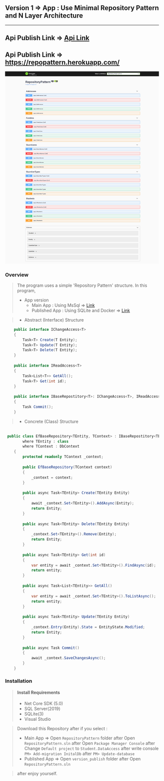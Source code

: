 ## Version 1 => App : Use Minimal Repository Pattern and N Layer Architecture  

***
## Api Publish Link => [Api Link](https://repopattern.herokuapp.com/)
## Api Publish Link => https://repopattern.herokuapp.com/
![repo](/Version_1/repos.png)

### Overview
> The program uses a simple 'Repository Pattern' structure. In this program,
> - App version
>    - Main App : Using MsSql => [Link](https://github.com/DrMadWill/RepositoryPattern/tree/main/Version_1/RepositoryPattern)
>    - Published App : Using SQLite and Docker => [Link](https://github.com/DrMadWill/RepositoryPattern/tree/main/Version_1/version_publish)

> - Abstract (Interface) Structure
```cs
    public interface IChangeAccess<T>
    {
        Task<T> Create(T Entity);
        Task<T> Update(T Entity);
        Task<T> Delete(T Entity);
    }

    public interface IReadAccess<T>
    {
        Task<List<T>> GetAll();
        Task<T> Get(int id);
    }

    public interface IBaseRepostitory<T>: IChangeAccess<T>, IReadAccess<T>
    {
        Task Commit();
    }

```
> - Concrete (Class) Structure
```cs

 public class EfBaseRepository<TEntity, TContext> : IBaseRepostitory<TEntity>
        where TEntity : class
        where TContext : DbContext
    {
        protected readonly TContext _context;

        public EfBaseRepository(TContext context)
        {
            _context = context;
        }

        public async Task<TEntity> Create(TEntity Entity)
        {
            await _context.Set<TEntity>().AddAsync(Entity);
            return Entity;
        }

        public async Task<TEntity> Delete(TEntity Entity)
        {
            _context.Set<TEntity>().Remove(Entity);
            return Entity;
        }

        public async Task<TEntity> Get(int id)
        {
            var entity = await _context.Set<TEntity>().FindAsync(id);
            return entity;
        }

        public async Task<List<TEntity>> GetAll()
        {
            var entity = await _context.Set<TEntity>().ToListAsync();
            return entity;
        }

        public async Task<TEntity> Update(TEntity Entity)
        {
            _context.Entry(Entity).State = EntityState.Modified;
            return Entity;
        }

        public async Task Commit()
        {
            await _context.SaveChangesAsync();
        }
    }
```

### Installation
> #### **Install Requirements**
> - Net Core SDK (5.0)
> - SQL Server(2019)
> - SQLite(3)
> - Visual Studio

> Download this Repository after if you select :
> - Main App => Open `RepositoryPattern` folder after Open `RepositoryPattern.sln` after Open `Package Manager Console` after Change `Default project` to `Student.DataAccess` after write console `PM> Add-migration InitalDb` after  `PM> Update-database` 
> - Published App => Open `version_publish` folder after Open `RepositoryPattern.sln`

> after enjoy yourself.